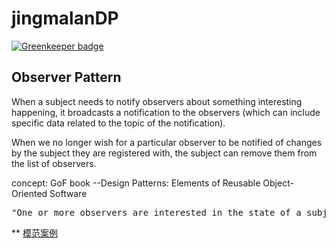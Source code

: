 # jingmalanDP

[![Greenkeeper badge](https://badges.greenkeeper.io/JingLMalan/jingmalanDP.svg)](https://greenkeeper.io/)


## Observer Pattern 
When a subject needs to notify observers about something interesting happening, it broadcasts a notification to the observers (which can include specific data related to the topic of the notification).

When we no longer wish for a particular observer to be notified of changes by the subject they are registered with, the subject can remove them from the list of observers.

concept: GoF book --Design Patterns: Elements of Reusable Object-Oriented Software
<pre>"One or more observers are interested in the state of a subject and register their interest with the subject by attaching themselves. When something changes in our subject that the observer may be interested in, a notify message is sent which calls the update method in each observer. When the observer is no longer interested in the subject's state, they can simply detach themselves."</pre>

** [模范案例](https://medium.com/@patrickackerman/the-observer-pattern-with-vanilla-javascript-8f85ea05eaa8)

